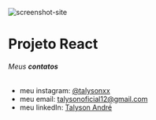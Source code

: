 ![screenshot-site](https://user-images.githubusercontent.com/79946114/130145461-886a3a28-bff5-45f6-af5b-f4e94b7c08bd.png)


# Projeto React

###### Meus **contatos**

  * meu instagram: [@talysonxx](https://instagram.com/talysonxx)
  * meu email: talysonoficial12@gmail.com
  * meu linkedIn:  [Talyson André](https://www.linkedin.com/in/talyson-andre-101897170/)
